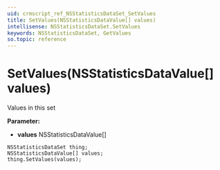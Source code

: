 ```yaml
---
uid: crmscript_ref_NSStatisticsDataSet_SetValues
title: SetValues(NSStatisticsDataValue[] values)
intellisense: NSStatisticsDataSet.SetValues
keywords: NSStatisticsDataSet, GetValues
so.topic: reference
---
```


# SetValues(NSStatisticsDataValue[] values)

Values in this set

**Parameter:** 
* **values** NSStatisticsDataValue[]

```crmscript
NSStatisticsDataSet thing;
NSStatisticsDataValue[] values;
thing.SetValues(values);
```

